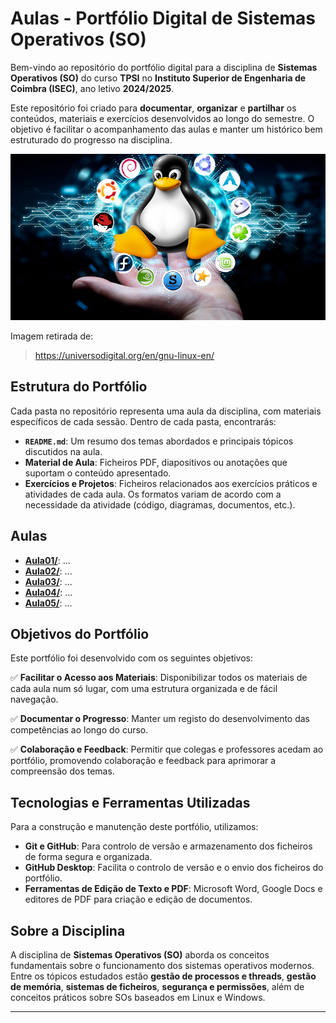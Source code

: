 # Aulas - Portfólio Digital de Sistemas Operativos (SO)

Bem-vindo ao repositório do portfólio digital para a disciplina de **Sistemas Operativos (SO)** do curso **TPSI** no **Instituto Superior de Engenharia de Coimbra (ISEC)**, ano letivo **2024/2025**.

Este repositório foi criado para **documentar**, **organizar** e **partilhar** os conteúdos, materiais e exercícios desenvolvidos ao longo do semestre. O objetivo é facilitar o acompanhamento das aulas e manter um histórico bem estruturado do progresso na disciplina.

![SO Imagem](./Imagens/so.jpg)

Imagem retirada de:
> https://universodigital.org/en/gnu-linux-en/

## Estrutura do Portfólio

Cada pasta no repositório representa uma aula da disciplina, com materiais específicos de cada sessão. Dentro de cada pasta, encontrarás:

- **`README.md`**: Um resumo dos temas abordados e principais tópicos discutidos na aula.
- **Material de Aula**: Ficheiros PDF, diapositivos ou anotações que suportam o conteúdo apresentado.
- **Exercícios e Projetos**: Ficheiros relacionados aos exercícios práticos e atividades de cada aula. Os formatos variam de acordo com a necessidade da atividade (código, diagramas, documentos, etc.).

## Aulas
- **[Aula01/](https://github.com/FilipeJeronimo/Portfolio-SO/tree/main/2025-02%20-%20Fevereiro/21fev)**: ...
- **[Aula02/](https://github.com/FilipeJeronimo/Portfolio-SO/tree/main/2025-02%20-%20Fevereiro/28fev)**: ...
- **[Aula03/](https://github.com/FilipeJeronimo/Portfolio-SO/tree/main/2025-03%20-%20Março/07Mar)**: ...
- **[Aula04/](https://github.com/FilipeJeronimo/Portfolio-SO/tree/main/2025-03%20-%20Março/14Mar)**: ...
- **[Aula05/](https://github.com/FilipeJeronimo/Portfolio-SO/tree/main/2025-03%20-%20Março/21Mar)**: ...


## Objetivos do Portfólio

Este portfólio foi desenvolvido com os seguintes objetivos:

✅ **Facilitar o Acesso aos Materiais**: Disponibilizar todos os materiais de cada aula num só lugar, com uma estrutura organizada e de fácil navegação.

✅ **Documentar o Progresso**: Manter um registo do desenvolvimento das competências ao longo do curso.

✅ **Colaboração e Feedback**: Permitir que colegas e professores acedam ao portfólio, promovendo colaboração e feedback para aprimorar a compreensão dos temas.

## Tecnologias e Ferramentas Utilizadas

Para a construção e manutenção deste portfólio, utilizamos:

- **Git e GitHub**: Para controlo de versão e armazenamento dos ficheiros de forma segura e organizada.
- **GitHub Desktop**: Facilita o controlo de versão e o envio dos ficheiros do portfólio.
- **Ferramentas de Edição de Texto e PDF**: Microsoft Word, Google Docs e editores de PDF para criação e edição de documentos.

## Sobre a Disciplina

A disciplina de **Sistemas Operativos (SO)** aborda os conceitos fundamentais sobre o funcionamento dos sistemas operativos modernos. Entre os tópicos estudados estão **gestão de processos e threads**, **gestão de memória**, **sistemas de ficheiros**, **segurança e permissões**, além de conceitos práticos sobre SOs baseados em Linux e Windows.

---

